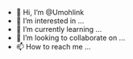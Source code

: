 - 👋 Hi, I’m @Umohlink
- 👀 I’m interested in ...
- 🌱 I’m currently learning ...
- 💞️ I’m looking to collaborate on ...
- 📫 How to reach me ...

<!---
Umohlink/Umohlink is a ✨ special ✨ repository because its `README.md` (this file) appears on your GitHub profile.
You can click the Preview link to take a look at your changes.
--->

